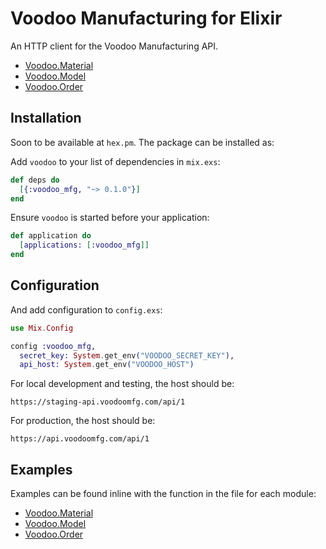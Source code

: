 # Voodoo Manufacturing for Elixir

An HTTP client for the Voodoo Manufacturing API.

  - [Voodoo.Material](https://github.com/Sightline-Maps/voodoo-mfg/blob/master/lib/voodoo/material.ex)
  - [Voodoo.Model](https://github.com/Sightline-Maps/voodoo-mfg/blob/master/lib/voodoo/model.ex)
  - [Voodoo.Order](https://github.com/Sightline-Maps/voodoo-mfg/blob/master/lib/voodoo/order.ex)

## Installation

Soon to be available at `hex.pm`. The package can be installed as:

Add `voodoo` to your list of dependencies in `mix.exs`:

```elixir
def deps do
  [{:voodoo_mfg, "~> 0.1.0"}]
end
```

Ensure `voodoo` is started before your application:

```elixir
def application do
  [applications: [:voodoo_mfg]]
end
```

## Configuration

And add configuration to `config.exs`:

```elixir
use Mix.Config

config :voodoo_mfg,
  secret_key: System.get_env("VOODOO_SECRET_KEY"),
  api_host: System.get_env("VOODOO_HOST")
```

For local development and testing, the host should be:

```
https://staging-api.voodoomfg.com/api/1
```

For production, the host should be:

```
https://api.voodoomfg.com/api/1
```

## Examples

Examples can be found inline with the function in the file for each module:

- [Voodoo.Material](https://github.com/Sightline-Maps/voodoo-mfg/blob/master/lib/voodoo/material.ex)
- [Voodoo.Model](https://github.com/Sightline-Maps/voodoo-mfg/blob/master/lib/voodoo/model.ex)
- [Voodoo.Order](https://github.com/Sightline-Maps/voodoo-mfg/blob/master/lib/voodoo/order.ex)
